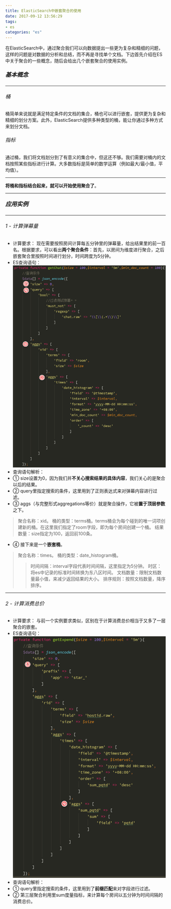 ```yaml
---
title: ElasticSearch中嵌套聚合的使用
date: 2017-09-12 13:56:29
tags:
- es
categories: "es"
---
```

在ElasticSearch中，通过聚合我们可以向数据提出一些更为复杂和精细的问题，这样的问题是对数据的分析和总结，而不再是寻找单个文档。<!--more-->下边首先介绍在ES中关于聚合的一些概念，随后会给出几个嵌套聚合的使用实例。
<!--more-->
##### <font size=4>基本概念</font>
***
###### <font size=3>桶</font>
桶简单来说就是满足特定条件的文档的集合，桶也可以进行嵌套，提供更为复杂和精细的划分方案。此外，ElasticSearch提供多种类型的桶，能让你通过多种方式来划分文档。
###### <font size=3>指标</font>
通过桶，我们将文档划分到了有意义的集合中，但这还不够。我们需要对桶内的文档按照某些指标进行计算。大多数指标是简单的数学运算（例如最大/最小值，平均值）。
***
**将桶和指标结合起来，就可以开始使用聚合了**。
***

##### <font size=4>应用实例</font>
***
###### <font size=3> 1 - 计算弹幕量</font>
- 计算要求：
现在需要按照房间计算每五分钟里的弹幕量，给出结果里的前一百名。根据要求，可以看出**两个聚合条件**：首先，以房间为维度进行聚合，之后嵌套聚合里按照时间进行划分，时间跨度为5分钟。
- ES查询语句：
![es-chat-query](/img/2017/09/12/es-chat-query.png)
- 查询语句解析：
- ① size设置为0，因为我们并**不关心搜索结果的具体内容**，我们关心的是聚合以后的结果。
- ② query里指定搜索的条件，这里用到了正则表达式来对弹幕内容进行过滤。
- ③ aggs（与完整形式aggregations等价）就是聚合操作，它被**置于顶层参数**之下。
> 聚合名称：xid。
> 桶的类型：terms桶。terms桶会为每个碰到的唯一词项创建新的桶。在这里我们指定了room字段，即为每个房间创建一个桶。
> 结果数量：size指定为100，返回前100条。
- ④ 接下来是一个**嵌套桶**。
> 聚合名称：times。
> 桶的类型：date_histogram桶。
>>时间间隔：interval字段代表时间间隔，这里指定为5分钟。
>>时区：将es中记录的标准时间转换为东八区时间。
>>文档数量：限制文档数量最小值，来减少返回结果的大小。
>>排序规则：按照文档数量，降序排序。
***
###### <font size=3> 2 - 计算消费总价</font>
- 计算要求：
与前一个实例要求类似，区别在于计算消费总价相当于又多了一层聚合的嵌套。
- ES查询语句：
![es-expend-query](/img/2017/09/12/es-expend-query.png)
- 查询语句解析：
- ① query里指定搜索的条件，这里用到了**前缀匹配**来对字段进行过滤。
- ② 第三层聚合利用里sum度量指标，来计算每个房间以五分钟为时间间隔的消费总价。